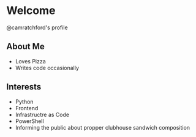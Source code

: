 <head> 
    <link rel="stylesheet" href="https://github.com/camratchford/camratchford/blob/main/style.css">
</head>

#  Welcome
@camratchford's profile


## About Me
- Loves Pizza
- Writes code occasionally

## Interests
- Python 
- Frontend
- Infrastructre as Code
- PowerShell
- Informing the public about propper clubhouse sandwich composition


<!---
camratchford/camratchford is a ✨ special ✨ repository because its `README.md` (this file) appears on your GitHub profile.
You can click the Preview link to take a look at your changes.
--->
